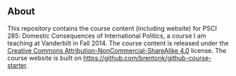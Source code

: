 ## About

This repository contains the course content (including website) for PSCI 285:
Domestic Consequences of International Politics, a course I am teaching at
Vanderbilt in Fall 2014.  The course content is released under the
[Creative Commons Attribution-NonCommercial-ShareAlike 4.0](http://creativecommons.org/licenses/by-nc-sa/4.0/)
license.  The course website is built on
<https://github.com/brentonk/github-course-starter>.
